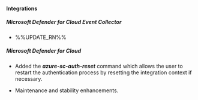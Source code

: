 
#### Integrations

##### Microsoft Defender for Cloud Event Collector

- %%UPDATE_RN%%

##### Microsoft Defender for Cloud
- Added the ***azure-sc-auth-reset*** command which allows the user to restart the authentication process by resetting the integration context if necessary.

- Maintenance and stability enhancements.